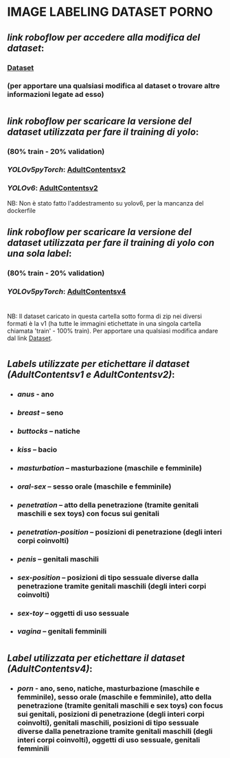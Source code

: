 # **IMAGE LABELING DATASET PORNO**

## ***link roboflow per accedere alla modifica del dataset***:
  ### [Dataset](https://app.roboflow.com/adultcontent/adultcontents/generate/splits)

  ### (per apportare una qualsiasi modifica al dataset o trovare altre informazioni legate ad esso)
#
## ***link roboflow per scaricare la versione del dataset utilizzata per fare il training di yolo***:
### (80% train - 20% validation)

###  *YOLOv5pyTorch*: [AdultContentsv2](https://app.roboflow.com/ds/3cSSpsXErH?key=szHeJmv8wj)

###  *YOLOv6*: [AdultContentsv2](https://app.roboflow.com/ds/9DuGa29kjw?key=i3Zm3DWXFJ)

NB: Non è stato fatto l'addestramento su yolov6, per la mancanza del dockerfile


## ***link roboflow per scaricare la versione del dataset utilizzata per fare il training di yolo con una sola label***:
### (80% train - 20% validation)

###  *YOLOv5pyTorch*: [AdultContentsv4](https://app.roboflow.com/ds/SC4yWSPUu7?key=jsMzmkWDbG)

#
NB: Il dataset caricato in questa cartella sotto forma di zip nei diversi formati  è la v1 (ha tutte le immagini etichettate in una singola cartella chiamata 'train' - 100% train). 
Per apportare una qualsiasi modifica andare dal link [Dataset](https://app.roboflow.com/adultcontent/adultcontents/generate/splits).
#

## ***Labels utilizzate per etichettare il dataset (AdultContentsv1 e AdultContentsv2)***:

- ### *anus* - ano

- ###	*breast* – seno 

- ###	*buttocks* – natiche

- ###	*kiss* – bacio

- ###	*masturbation* – masturbazione (maschile e femminile)

- ###	*oral-sex* – sesso orale (maschile e femminile)

- ###	*penetration* – atto della penetrazione (tramite genitali maschili e sex toys) con focus sui genitali 

- ###	*penetration-position* – posizioni di penetrazione (degli interi corpi coinvolti)

- ###	*penis* – genitali maschili

- ###	*sex-position* – posizioni di tipo sessuale diverse dalla penetrazione tramite genitali maschili (degli interi corpi coinvolti)

- ###	*sex-toy* – oggetti di uso sessuale

- ###	*vagina* – genitali femminili

#

## ***Label utilizzata per etichettare il dataset (AdultContentsv4)***:
- ### *porn* - ano, seno, natiche, masturbazione (maschile e femminile), sesso orale (maschile e femminile), atto della penetrazione (tramite genitali maschili e sex toys) con focus sui genitali, posizioni di penetrazione (degli interi corpi coinvolti), genitali maschili, posizioni di tipo sessuale diverse dalla penetrazione tramite genitali maschili (degli interi corpi coinvolti), oggetti di uso sessuale, genitali femminili


